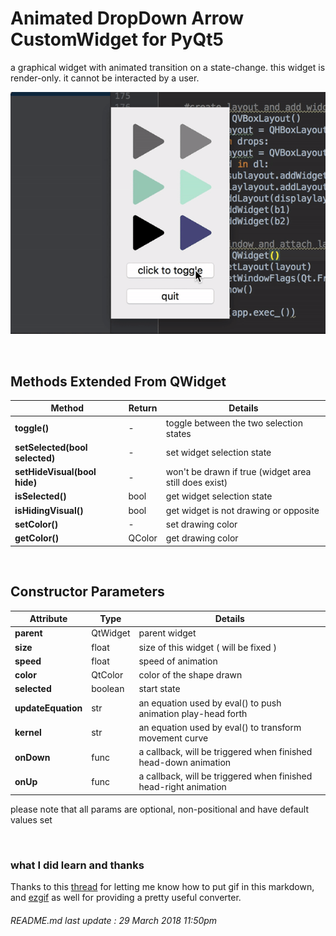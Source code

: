# Animated DropDown Arrow CustomWidget for PyQt5
a graphical widget with animated transition on a state-change. this widget is render-only. it cannot be interacted by a user.

![Alt Text](https://github.com/maxoja/pyqt-animated-drop-down-arrow/blob/master/md-resource/example.gif)

<br/>

## Methods Extended From QWidget
| Method                       | Return | Details   |
|------------------------------|--------|-----------|
**toggle()**                   | -      | toggle between the two selection states
**setSelected(bool selected)** | -      | set widget selection state
**setHideVisual(bool hide)**   | -      | won't be drawn if true (widget area still does exist)
**isSelected()**               | bool   | get widget selection state
**isHidingVisual()**           | bool   | get widget is not drawing or opposite
**setColor()**                 | -      | set drawing color
**getColor()**                 | QColor | get drawing color

<br/>

## Constructor Parameters
| Attribute       | Type    | Details |
------------------|---------|---------|
**parent**        |QtWidget |parent widget
**size**          |float    |size of this widget ( will be fixed )
**speed**         |float    |speed of animation
**color**         |QtColor  |color of the shape drawn
**selected**      |boolean  |start state
**updateEquation**|str      |an equation used by eval() to push animation play-head forth
**kernel**        |str      |an equation used by eval() to transform movement curve
**onDown**        |func     |a callback, will be triggered when finished head-down animation
**onUp**          |func     |a callback, will be triggered when finished head-right animation

please note that all params are optional, non-positional and have default values set

<br/>

### what I did learn and thanks
Thanks to this [thread](https://stackoverflow.com/questions/34341808/is-there-a-way-to-add-a-gif-to-a-markdown-file) 
for letting me know how to put gif in this markdown, and 
[ezgif](https://ezgif.com/video-to-gif) as well for providing a pretty useful converter.

###### README.md last update : 29 March 2018 11:50pm
